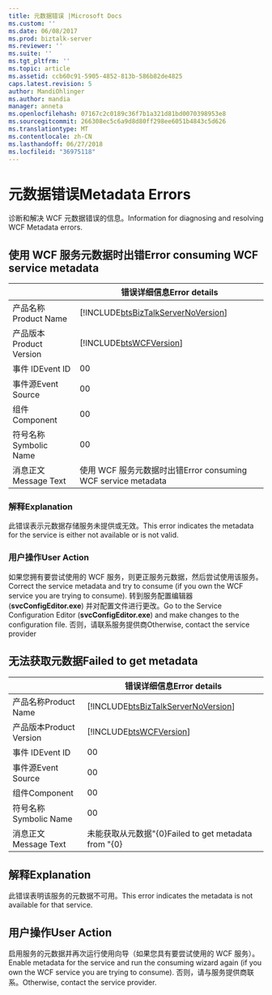 ```yaml
---
title: 元数据错误 |Microsoft Docs
ms.custom: ''
ms.date: 06/08/2017
ms.prod: biztalk-server
ms.reviewer: ''
ms.suite: ''
ms.tgt_pltfrm: ''
ms.topic: article
ms.assetid: ccb60c91-5905-4852-813b-586b82de4825
caps.latest.revision: 5
author: MandiOhlinger
ms.author: mandia
manager: anneta
ms.openlocfilehash: 07167c2c0189c36f7b1a321d81bd0070398953e8
ms.sourcegitcommit: 266308ec5c6a9d8d80ff298ee6051b4843c5d626
ms.translationtype: MT
ms.contentlocale: zh-CN
ms.lasthandoff: 06/27/2018
ms.locfileid: "36975118"
---
```

# <a name="metadata-errors"></a><span data-ttu-id="9b175-102">元数据错误</span><span class="sxs-lookup"><span data-stu-id="9b175-102">Metadata Errors</span></span>
<span data-ttu-id="9b175-103">诊断和解决 WCF 元数据错误的信息。</span><span class="sxs-lookup"><span data-stu-id="9b175-103">Information for diagnosing and resolving WCF Metadata errors.</span></span>  
  
## <a name="error-consuming-wcf-service-metadata"></a><span data-ttu-id="9b175-104">使用 WCF 服务元数据时出错</span><span class="sxs-lookup"><span data-stu-id="9b175-104">Error consuming WCF service metadata</span></span>

|                 |                                   <span data-ttu-id="9b175-105">错误详细信息</span><span class="sxs-lookup"><span data-stu-id="9b175-105">Error details</span></span>                                    |
|-----------------|------------------------------------------------------------------------------------|
|  <span data-ttu-id="9b175-106">产品名称</span><span class="sxs-lookup"><span data-stu-id="9b175-106">Product Name</span></span>   | [!INCLUDE[btsBizTalkServerNoVersion](../includes/btsbiztalkservernoversion-md.md)] |
| <span data-ttu-id="9b175-107">产品版本</span><span class="sxs-lookup"><span data-stu-id="9b175-107">Product Version</span></span> |             [!INCLUDE[btsWCFVersion](../includes/btswcfversion-md.md)]             |
|    <span data-ttu-id="9b175-108">事件 ID</span><span class="sxs-lookup"><span data-stu-id="9b175-108">Event ID</span></span>     |                                         <span data-ttu-id="9b175-109">0</span><span class="sxs-lookup"><span data-stu-id="9b175-109">0</span></span>                                          |
|  <span data-ttu-id="9b175-110">事件源</span><span class="sxs-lookup"><span data-stu-id="9b175-110">Event Source</span></span>   |                                         <span data-ttu-id="9b175-111">0</span><span class="sxs-lookup"><span data-stu-id="9b175-111">0</span></span>                                          |
|    <span data-ttu-id="9b175-112">组件</span><span class="sxs-lookup"><span data-stu-id="9b175-112">Component</span></span>    |                                         <span data-ttu-id="9b175-113">0</span><span class="sxs-lookup"><span data-stu-id="9b175-113">0</span></span>                                          |
|  <span data-ttu-id="9b175-114">符号名称</span><span class="sxs-lookup"><span data-stu-id="9b175-114">Symbolic Name</span></span>  |                                         <span data-ttu-id="9b175-115">0</span><span class="sxs-lookup"><span data-stu-id="9b175-115">0</span></span>                                          |
|  <span data-ttu-id="9b175-116">消息正文</span><span class="sxs-lookup"><span data-stu-id="9b175-116">Message Text</span></span>   |                        <span data-ttu-id="9b175-117">使用 WCF 服务元数据时出错</span><span class="sxs-lookup"><span data-stu-id="9b175-117">Error consuming WCF service metadata</span></span>                        |
  
### <a name="explanation"></a><span data-ttu-id="9b175-118">解释</span><span class="sxs-lookup"><span data-stu-id="9b175-118">Explanation</span></span>  
 <span data-ttu-id="9b175-119">此错误表示元数据存储服务未提供或无效。</span><span class="sxs-lookup"><span data-stu-id="9b175-119">This error indicates the metadata for the service is either not available or is not valid.</span></span>  
  
### <a name="user-action"></a><span data-ttu-id="9b175-120">用户操作</span><span class="sxs-lookup"><span data-stu-id="9b175-120">User Action</span></span>  
 <span data-ttu-id="9b175-121">如果您拥有要尝试使用的 WCF 服务，则更正服务元数据，然后尝试使用该服务。</span><span class="sxs-lookup"><span data-stu-id="9b175-121">Correct the service metadata and try to consume (if you own the WCF service you are trying to consume).</span></span> <span data-ttu-id="9b175-122">转到服务配置编辑器 (**svcConfigEditor.exe**) 并对配置文件进行更改。</span><span class="sxs-lookup"><span data-stu-id="9b175-122">Go to the Service Configuration Editor (**svcConfigEditor.exe**) and make changes to the configuration file.</span></span>  <span data-ttu-id="9b175-123">否则，请联系服务提供商</span><span class="sxs-lookup"><span data-stu-id="9b175-123">Otherwise, contact the service provider</span></span>

## <a name="failed-to-get-metadata"></a><span data-ttu-id="9b175-124">无法获取元数据</span><span class="sxs-lookup"><span data-stu-id="9b175-124">Failed to get metadata</span></span>

|                 |                                   <span data-ttu-id="9b175-125">错误详细信息</span><span class="sxs-lookup"><span data-stu-id="9b175-125">Error details</span></span>                                    |
|-----------------|------------------------------------------------------------------------------------|
|  <span data-ttu-id="9b175-126">产品名称</span><span class="sxs-lookup"><span data-stu-id="9b175-126">Product Name</span></span>   | [!INCLUDE[btsBizTalkServerNoVersion](../includes/btsbiztalkservernoversion-md.md)] |
| <span data-ttu-id="9b175-127">产品版本</span><span class="sxs-lookup"><span data-stu-id="9b175-127">Product Version</span></span> |             [!INCLUDE[btsWCFVersion](../includes/btswcfversion-md.md)]             |
|    <span data-ttu-id="9b175-128">事件 ID</span><span class="sxs-lookup"><span data-stu-id="9b175-128">Event ID</span></span>     |                                         <span data-ttu-id="9b175-129">0</span><span class="sxs-lookup"><span data-stu-id="9b175-129">0</span></span>                                          |
|  <span data-ttu-id="9b175-130">事件源</span><span class="sxs-lookup"><span data-stu-id="9b175-130">Event Source</span></span>   |                                         <span data-ttu-id="9b175-131">0</span><span class="sxs-lookup"><span data-stu-id="9b175-131">0</span></span>                                          |
|    <span data-ttu-id="9b175-132">组件</span><span class="sxs-lookup"><span data-stu-id="9b175-132">Component</span></span>    |                                         <span data-ttu-id="9b175-133">0</span><span class="sxs-lookup"><span data-stu-id="9b175-133">0</span></span>                                          |
|  <span data-ttu-id="9b175-134">符号名称</span><span class="sxs-lookup"><span data-stu-id="9b175-134">Symbolic Name</span></span>  |                                         <span data-ttu-id="9b175-135">0</span><span class="sxs-lookup"><span data-stu-id="9b175-135">0</span></span>                                          |
|  <span data-ttu-id="9b175-136">消息正文</span><span class="sxs-lookup"><span data-stu-id="9b175-136">Message Text</span></span>   |                          <span data-ttu-id="9b175-137">未能获取从元数据"{0}</span><span class="sxs-lookup"><span data-stu-id="9b175-137">Failed to get metadata from "{0}</span></span>                          |
  
## <a name="explanation"></a><span data-ttu-id="9b175-138">解释</span><span class="sxs-lookup"><span data-stu-id="9b175-138">Explanation</span></span>  
 <span data-ttu-id="9b175-139">此错误表明该服务的元数据不可用。</span><span class="sxs-lookup"><span data-stu-id="9b175-139">This error indicates the metadata is not available for that service.</span></span>  
  
## <a name="user-action"></a><span data-ttu-id="9b175-140">用户操作</span><span class="sxs-lookup"><span data-stu-id="9b175-140">User Action</span></span>  
 <span data-ttu-id="9b175-141">启用服务的元数据并再次运行使用向导（如果您具有要尝试使用的 WCF 服务）。</span><span class="sxs-lookup"><span data-stu-id="9b175-141">Enable metadata for the service and run the consuming wizard again (if you own the WCF service you are trying to consume).</span></span> <span data-ttu-id="9b175-142">否则，请与服务提供商联系。</span><span class="sxs-lookup"><span data-stu-id="9b175-142">Otherwise, contact the service provider.</span></span>